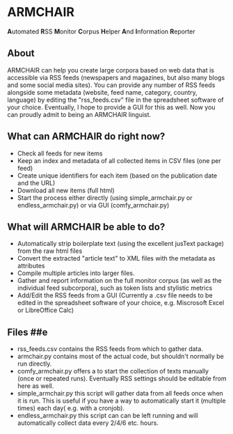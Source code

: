# ARMCHAIR
**A**utomated **R**SS **M**onitor **C**orpus **H**elper **A**nd **I**nformation **R**eporter 

## About ##

ARMCHAIR can help you create large corpora based on web data that is accessible via RSS feeds (newspapers and magazines, but also many blogs and some social media sites).
You can provide any number of RSS feeds alongside some metadata (website, feed name, category, country, language) by editing the "rss_feeds.csv" file in the spreadsheet 
software of your choice. Eventually, I hope to provide a GUI for this as well.
Now you can proudly admit to being an ARMCHAIR linguist.


## What can ARMCHAIR do right now? ##
 * Check all feeds for new items
 * Keep an index and metadata of all collected items in CSV files (one per feed)
 * Create unique identifiers for each item (based on the publication date and the URL)
 * Download all new items (full html)
 * Start the process either directly (using simple_armchair.py or endless_armchair.py) or via GUI (comfy_armchair.py)


## What will ARMCHAIR be able to do? ##
 * Automatically strip boilerplate text (using the excellent jusText package) from the raw html files
 * Convert the extracted "article text" to XML files with the metadata as attributes
 * Compile multiple articles into larger files. 
 * Gather and report information on the full monitor corpus (as well as the individual feed subcorpora), such as token lists and stylistic metrics
 * Add/Edit the RSS feeds from a GUI (Currently a .csv file needs to be edited in the spreadsheet software of your choice, e.g. Miscrosoft Excel or LibreOffice Calc)

 ## Files ##e
 * rss_feeds.csv contains the RSS feeds from which to gather data.
 * armchair.py contains most of the actual code, but shouldn't normally be run directly.
 * comfy_armchair.py offers a to start the collection of texts manually (once or repeated runs). Eventually RSS settings should be editable from here as well.
 * simple_armchair.py this script will gather data from all feeds once when it is run. This is useful if you have a way to automatically start it (multiple times) each day( e.g. with a cronjob).
 * endless_armchair.py this script can can be left running and will automatically collect data every 2/4/6 etc. hours.